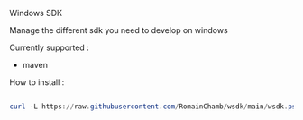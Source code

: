 Windows SDK

Manage the different sdk you need to develop on windows

Currently supported :

- maven

How to install :
```powershell

curl -L https://raw.githubusercontent.com/RomainChamb/wsdk/main/wsdk.ps1 | powershell -NoProfile -ExecutionPolicy Bypass
```
